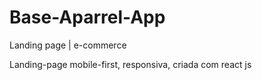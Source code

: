 # Base-Aparrel-App
Landing page | e-commerce



Landing-page mobile-first, responsiva, criada com react js
